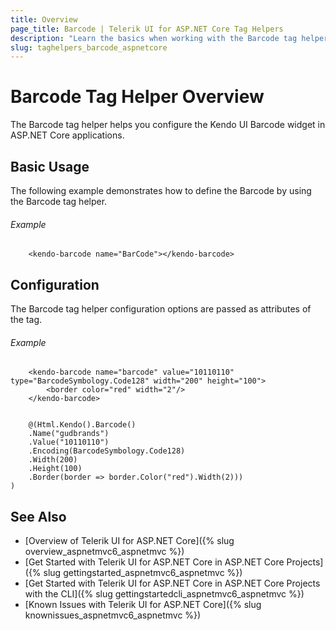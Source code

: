 ```yaml
---
title: Overview
page_title: Barcode | Telerik UI for ASP.NET Core Tag Helpers
description: "Learn the basics when working with the Barcode tag helper for ASP.NET Core (MVC 6 or ASP.NET Core MVC)."
slug: taghelpers_barcode_aspnetcore
---
```


# Barcode Tag Helper Overview

The Barcode tag helper helps you configure the Kendo UI Barcode widget in ASP.NET Core applications.

## Basic Usage

The following example demonstrates how to define the Barcode by using the Barcode tag helper.

###### Example

        <kendo-barcode name="BarCode"></kendo-barcode>

## Configuration

The Barcode tag helper configuration options are passed as attributes of the tag.

###### Example

```tab-tagHelper
    <kendo-barcode name="barcode" value="10110110" type="BarcodeSymbology.Code128" width="200" height="100">
        <border color="red" width="2"/>
    </kendo-barcode>
```
```tab-cshtml

    @(Html.Kendo().Barcode()
    .Name("gudbrands")
    .Value("10110110")
    .Encoding(BarcodeSymbology.Code128)
    .Width(200)
    .Height(100)
    .Border(border => border.Color("red").Width(2)))
)
```

## See Also

* [Overview of Telerik UI for ASP.NET Core]({% slug overview_aspnetmvc6_aspnetmvc %})
* [Get Started with Telerik UI for ASP.NET Core in ASP.NET Core Projects]({% slug gettingstarted_aspnetmvc6_aspnetmvc %})
* [Get Started with Telerik UI for ASP.NET Core in ASP.NET Core Projects with the CLI]({% slug gettingstartedcli_aspnetmvc6_aspnetmvc %})
* [Known Issues with Telerik UI for ASP.NET Core]({% slug knownissues_aspnetmvc6_aspnetmvc %})
